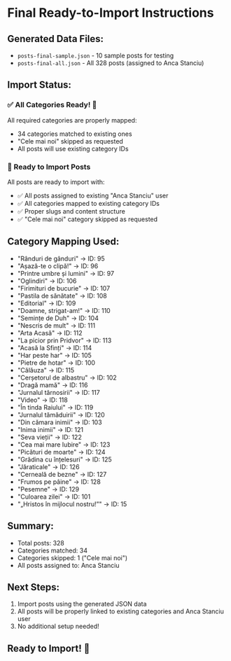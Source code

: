 
# Final Ready-to-Import Instructions

## Generated Data Files:
- `posts-final-sample.json` - 10 sample posts for testing
- `posts-final-all.json` - All 328 posts (assigned to Anca Stanciu)

## Import Status:

### ✅ All Categories Ready! 🎉
All required categories are properly mapped:
- 34 categories matched to existing ones
- "Cele mai noi" skipped as requested
- All posts will use existing category IDs

### 🚀 Ready to Import Posts
All posts are ready to import with:
- ✅ All posts assigned to existing "Anca Stanciu" user
- ✅ All categories mapped to existing category IDs
- ✅ Proper slugs and content structure
- ✅ "Cele mai noi" category skipped as requested

## Category Mapping Used:
- "Rânduri de gânduri" → ID: 95
- "Așază-te o clipă!" → ID: 96
- "Printre umbre și lumini" → ID: 97
- "Oglindiri" → ID: 106
- "Firimituri de bucurie" → ID: 107
- "Pastila de sănătate" → ID: 108
- "Editorial" → ID: 109
- "Doamne, strigat-am!" → ID: 110
- "Semințe de Duh" → ID: 104
- "Nescris de mult" → ID: 111
- "Arta Acasă" → ID: 112
- "La picior prin Pridvor" → ID: 113
- "Acasă la Sfinți" → ID: 114
- "Har peste har" → ID: 105
- "Pietre de hotar" → ID: 100
- "Călăuza" → ID: 115
- "Cerșetorul de albastru" → ID: 102
- "Dragă mamă" → ID: 116
- "Jurnalul târnosirii" → ID: 117
- "Video" → ID: 118
- "În tinda Raiului" → ID: 119
- "Jurnalul tămăduirii" → ID: 120
- "Din cămara inimii" → ID: 103
- "Inima inimii" → ID: 121
- "Seva vieții" → ID: 122
- "Cea mai mare Iubire" → ID: 123
- "Picături de moarte" → ID: 124
- "Grădina cu înțelesuri" → ID: 125
- "Jăraticale" → ID: 126
- "Cerneală de bezne" → ID: 127
- "Frumos pe pâine" → ID: 128
- "Pesemne" → ID: 129
- "Culoarea zilei" → ID: 101
- "„Hristos în mijlocul nostru!”" → ID: 15

## Summary:
- Total posts: 328
- Categories matched: 34
- Categories skipped: 1 ("Cele mai noi")
- All posts assigned to: Anca Stanciu

## Next Steps:
1. Import posts using the generated JSON data
2. All posts will be properly linked to existing categories and Anca Stanciu user
3. No additional setup needed!

## Ready to Import! 🚀
